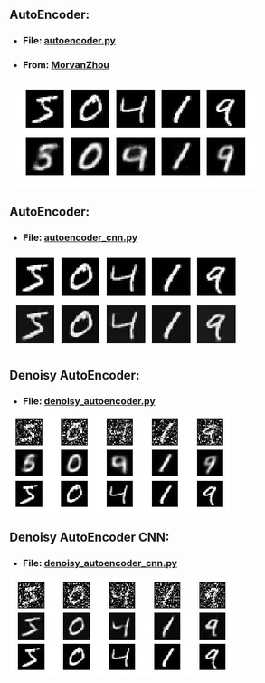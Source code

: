 ## AutoEncoder:
+ ### File: [autoencoder.py](./autoencoder.py)<p>
+ ### From: [MorvanZhou](https://github.com/MorvanZhou/Tensorflow-Tutorial)<p>
![](./Images/autoencoder.jpg)
  

## AutoEncoder:
+ ### File: [autoencoder_cnn.py](./autoencoder_cnn.py)<p>
![](./Images/autoencoder_cnn.jpg)
  
  
## Denoisy AutoEncoder:
+ ### File: [denoisy_autoencoder.py](./denoisy_autoencoder.py)<p>
![](./Images/denoisy_autoencoder.jpg)
  
  
## Denoisy AutoEncoder CNN:
+ ### File: [denoisy_autoencoder_cnn.py](./denoisy_autoencoder_cnn.py)<p>
![](./Images/denoisy_autoencoder_cnn.jpg)

